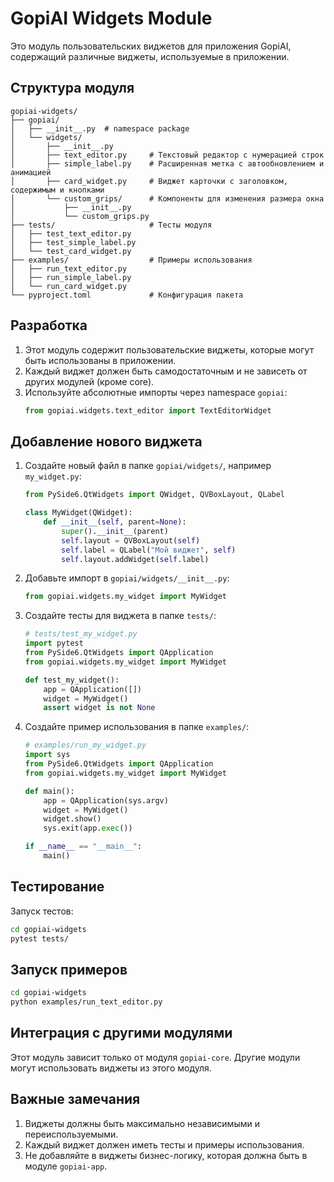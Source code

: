 # GopiAI Widgets Module

Это модуль пользовательских виджетов для приложения GopiAI, содержащий различные виджеты, используемые в приложении.

## Структура модуля

```
gopiai-widgets/
├── gopiai/
│   ├── __init__.py  # namespace package
│   └── widgets/
│       ├── __init__.py
│       ├── text_editor.py     # Текстовый редактор с нумерацией строк
│       ├── simple_label.py    # Расширенная метка с автообновлением и анимацией
│       ├── card_widget.py     # Виджет карточки с заголовком, содержимым и кнопками
│       └── custom_grips/      # Компоненты для изменения размера окна
│           ├── __init__.py
│           └── custom_grips.py
├── tests/                     # Тесты модуля
│   ├── test_text_editor.py
│   ├── test_simple_label.py
│   └── test_card_widget.py
├── examples/                  # Примеры использования
│   ├── run_text_editor.py
│   ├── run_simple_label.py
│   └── run_card_widget.py
└── pyproject.toml             # Конфигурация пакета
```

## Разработка

1. Этот модуль содержит пользовательские виджеты, которые могут быть использованы в приложении.
2. Каждый виджет должен быть самодостаточным и не зависеть от других модулей (кроме core).
3. Используйте абсолютные импорты через namespace `gopiai`:
   ```python
   from gopiai.widgets.text_editor import TextEditorWidget
   ```

## Добавление нового виджета

1. Создайте новый файл в папке `gopiai/widgets/`, например `my_widget.py`:
   ```python
   from PySide6.QtWidgets import QWidget, QVBoxLayout, QLabel

   class MyWidget(QWidget):
       def __init__(self, parent=None):
           super().__init__(parent)
           self.layout = QVBoxLayout(self)
           self.label = QLabel("Мой виджет", self)
           self.layout.addWidget(self.label)
   ```

2. Добавьте импорт в `gopiai/widgets/__init__.py`:
   ```python
   from gopiai.widgets.my_widget import MyWidget
   ```

3. Создайте тесты для виджета в папке `tests/`:
   ```python
   # tests/test_my_widget.py
   import pytest
   from PySide6.QtWidgets import QApplication
   from gopiai.widgets.my_widget import MyWidget

   def test_my_widget():
       app = QApplication([])
       widget = MyWidget()
       assert widget is not None
   ```

4. Создайте пример использования в папке `examples/`:
   ```python
   # examples/run_my_widget.py
   import sys
   from PySide6.QtWidgets import QApplication
   from gopiai.widgets.my_widget import MyWidget

   def main():
       app = QApplication(sys.argv)
       widget = MyWidget()
       widget.show()
       sys.exit(app.exec())

   if __name__ == "__main__":
       main()
   ```

## Тестирование

Запуск тестов:
```bash
cd gopiai-widgets
pytest tests/
```

## Запуск примеров

```bash
cd gopiai-widgets
python examples/run_text_editor.py
```

## Интеграция с другими модулями

Этот модуль зависит только от модуля `gopiai-core`. Другие модули могут использовать виджеты из этого модуля.

## Важные замечания

1. Виджеты должны быть максимально независимыми и переиспользуемыми.
2. Каждый виджет должен иметь тесты и примеры использования.
3. Не добавляйте в виджеты бизнес-логику, которая должна быть в модуле `gopiai-app`.
